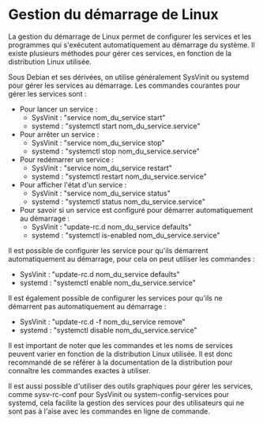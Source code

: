 # Gestion du démarrage de Linux

La gestion du démarrage de Linux permet de configurer les services et les programmes qui s'exécutent automatiquement au démarrage du système. Il existe plusieurs méthodes pour gérer ces services, en fonction de la distribution Linux utilisée.

Sous Debian et ses dérivées, on utilise généralement SysVinit ou systemd pour gérer les services au démarrage. Les commandes courantes pour gérer les services sont :

* Pour lancer un service :
  * SysVinit : "service nom\_du\_service start"
  * systemd : "systemctl start nom\_du\_service.service"
* Pour arrêter un service :
  * SysVinit : "service nom\_du\_service stop"
  * systemd : "systemctl stop nom\_du\_service.service"
* Pour redémarrer un service :
  * SysVinit : "service nom\_du\_service restart"
  * systemd : "systemctl restart nom\_du\_service.service"
* Pour afficher l'état d'un service :
  * SysVinit : "service nom\_du\_service status"
  * systemd : "systemctl status nom\_du\_service.service"
* Pour savoir si un service est configuré pour démarrer automatiquement au démarrage :
  * SysVinit : "update-rc.d nom\_du\_service defaults"
  * systemd : "systemctl is-enabled nom\_du\_service.service"

Il est possible de configurer les service pour qu'ils démarrent automatiquement au démarrage, pour cela on peut utiliser les commandes :

* SysVinit : "update-rc.d nom\_du\_service defaults"
* systemd : "systemctl enable nom\_du\_service.service"

Il est également possible de configurer les services pour qu'ils ne démarrent pas automatiquement au démarrage :

* SysVinit : "update-rc.d -f nom\_du\_service remove"
* systemd : "systemctl disable nom\_du\_service.service"

Il est important de noter que les commandes et les noms de services peuvent varier en fonction de la distribution Linux utilisée. Il est donc recommandé de se référer à la documentation de la distribution pour connaître les commandes exactes à utiliser.

Il est aussi possible d'utiliser des outils graphiques pour gérer les services, comme sysv-rc-conf pour SysVinit ou system-config-services pour systemd, cela facilite la gestion des services pour des utilisateurs qui ne sont pas à l'aise avec les commandes en ligne de commande.

